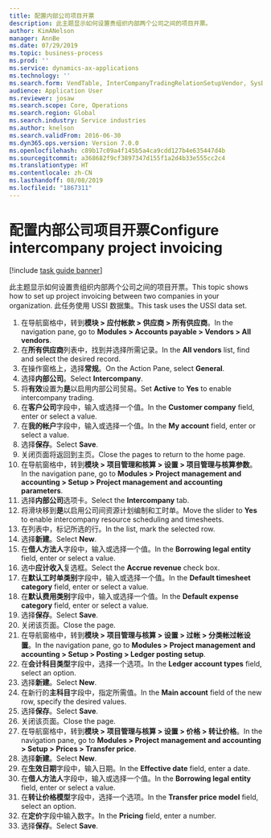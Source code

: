 ```yaml
---
title: 配置内部公司项目开票
description: 此主题显示如何设置贵组织内部两个公司之间的项目开票。
author: KimANelson
manager: AnnBe
ms.date: 07/29/2019
ms.topic: business-process
ms.prod: ''
ms.service: dynamics-ax-applications
ms.technology: ''
ms.search.form: VendTable, InterCompanyTradingRelationSetupVendor, SysDataAreaSelectLookup, ProjParameters, ProjPosting, ProjTransferPrice
audience: Application User
ms.reviewer: josaw
ms.search.scope: Core, Operations
ms.search.region: Global
ms.search.industry: Service industries
ms.author: knelson
ms.search.validFrom: 2016-06-30
ms.dyn365.ops.version: Version 7.0.0
ms.openlocfilehash: c89b17c09a4f145b5a4ca9cdd127b4e635447d4b
ms.sourcegitcommit: a368682f9cf3897347d155f1a2d4b33e555cc2c4
ms.translationtype: HT
ms.contentlocale: zh-CN
ms.lasthandoff: 08/08/2019
ms.locfileid: "1867311"
---
```

# <a name="configure-intercompany-project-invoicing"></a><span data-ttu-id="7296e-103">配置内部公司项目开票</span><span class="sxs-lookup"><span data-stu-id="7296e-103">Configure intercompany project invoicing</span></span>

[!include [task guide banner](../../includes/task-guide-banner.md)]

<span data-ttu-id="7296e-104">此主题显示如何设置贵组织内部两个公司之间的项目开票。</span><span class="sxs-lookup"><span data-stu-id="7296e-104">This topic shows how to set up project invoicing between two companies in your organization.</span></span> <span data-ttu-id="7296e-105">此任务使用 USSI 数据集。</span><span class="sxs-lookup"><span data-stu-id="7296e-105">This task uses the USSI data set.</span></span>

1. <span data-ttu-id="7296e-106">在导航窗格中，转到**模块 > 应付帐款 > 供应商 > 所有供应商**。</span><span class="sxs-lookup"><span data-stu-id="7296e-106">In the navigation pane, go to **Modules > Accounts payable > Vendors > All vendors**.</span></span>
2. <span data-ttu-id="7296e-107">在**所有供应商**列表中，找到并选择所需记录。</span><span class="sxs-lookup"><span data-stu-id="7296e-107">In the **All vendors** list, find and select the desired record.</span></span>
3. <span data-ttu-id="7296e-108">在操作窗格上，选择**常规**。</span><span class="sxs-lookup"><span data-stu-id="7296e-108">On the Action Pane, select **General**.</span></span>
4. <span data-ttu-id="7296e-109">选择**内部公司**。</span><span class="sxs-lookup"><span data-stu-id="7296e-109">Select **Intercompany**.</span></span>
5. <span data-ttu-id="7296e-110">将**有效**设置为**是**以启用内部公司贸易。</span><span class="sxs-lookup"><span data-stu-id="7296e-110">Set **Active** to **Yes** to enable intercompany trading.</span></span>
6. <span data-ttu-id="7296e-111">在**客户公司**字段中，输入或选择一个值。</span><span class="sxs-lookup"><span data-stu-id="7296e-111">In the **Customer company** field, enter or select a value.</span></span>
7. <span data-ttu-id="7296e-112">在**我的帐户**字段中，输入或选择一个值。</span><span class="sxs-lookup"><span data-stu-id="7296e-112">In the **My account** field, enter or select a value.</span></span>
8. <span data-ttu-id="7296e-113">选择**保存**。</span><span class="sxs-lookup"><span data-stu-id="7296e-113">Select **Save**.</span></span>
9. <span data-ttu-id="7296e-114">关闭页面将返回到主页。</span><span class="sxs-lookup"><span data-stu-id="7296e-114">Close the pages to return to the home page.</span></span>
10. <span data-ttu-id="7296e-115">在导航窗格中，转到**模块 > 项目管理和核算 > 设置 > 项目管理与核算参数**。</span><span class="sxs-lookup"><span data-stu-id="7296e-115">In the navigation pane, go to **Modules > Project management and accounting > Setup > Project management and accounting parameters**.</span></span>
11. <span data-ttu-id="7296e-116">选择**内部公司**选项卡。</span><span class="sxs-lookup"><span data-stu-id="7296e-116">Select the **Intercompany** tab.</span></span>
12. <span data-ttu-id="7296e-117">将滑块移到**是**以启用公司间资源计划编制和工时单。</span><span class="sxs-lookup"><span data-stu-id="7296e-117">Move the slider to **Yes** to enable intercompany resource scheduling and timesheets.</span></span>
13. <span data-ttu-id="7296e-118">在列表中，标记所选的行。</span><span class="sxs-lookup"><span data-stu-id="7296e-118">In the list, mark the selected row.</span></span>
14. <span data-ttu-id="7296e-119">选择**新建**。</span><span class="sxs-lookup"><span data-stu-id="7296e-119">Select **New**.</span></span>
15. <span data-ttu-id="7296e-120">在**借人方法人**字段中，输入或选择一个值。</span><span class="sxs-lookup"><span data-stu-id="7296e-120">In the **Borrowing legal entity** field, enter or select a value.</span></span>
16. <span data-ttu-id="7296e-121">选中**应计收入**复选框。</span><span class="sxs-lookup"><span data-stu-id="7296e-121">Select the **Accrue revenue** check box.</span></span>
17. <span data-ttu-id="7296e-122">在**默认工时单类别**字段中，输入或选择一个值。</span><span class="sxs-lookup"><span data-stu-id="7296e-122">In the **Default timesheet category** field, enter or select a value.</span></span>
18. <span data-ttu-id="7296e-123">在**默认费用类别**字段中，输入或选择一个值。</span><span class="sxs-lookup"><span data-stu-id="7296e-123">In the **Default expense category** field, enter or select a value.</span></span>
19. <span data-ttu-id="7296e-124">选择**保存**。</span><span class="sxs-lookup"><span data-stu-id="7296e-124">Select **Save**.</span></span>
20. <span data-ttu-id="7296e-125">关闭该页面。</span><span class="sxs-lookup"><span data-stu-id="7296e-125">Close the page.</span></span>
21. <span data-ttu-id="7296e-126">在导航窗格中，转到**模块 > 项目管理与核算 > 设置 > 过帐 > 分类帐过帐设置**。</span><span class="sxs-lookup"><span data-stu-id="7296e-126">In the navigation pane, go to **Modules > Project management and accounting > Setup > Posting > Ledger posting setup**.</span></span>
22. <span data-ttu-id="7296e-127">在**会计科目类型**字段中，选择一个选项。</span><span class="sxs-lookup"><span data-stu-id="7296e-127">In the **Ledger account types** field, select an option.</span></span>
23. <span data-ttu-id="7296e-128">选择**新建**。</span><span class="sxs-lookup"><span data-stu-id="7296e-128">Select **New**.</span></span>
24. <span data-ttu-id="7296e-129">在新行的**主科目**字段中，指定所需值。</span><span class="sxs-lookup"><span data-stu-id="7296e-129">In the **Main account** field of the new row, specify the desired values.</span></span>
25. <span data-ttu-id="7296e-130">选择**保存**。</span><span class="sxs-lookup"><span data-stu-id="7296e-130">Select **Save**.</span></span>
26. <span data-ttu-id="7296e-131">关闭该页面。</span><span class="sxs-lookup"><span data-stu-id="7296e-131">Close the page.</span></span>
27. <span data-ttu-id="7296e-132">在导航窗格中，转到**模块 > 项目管理与核算 > 设置 > 价格 > 转让价格**。</span><span class="sxs-lookup"><span data-stu-id="7296e-132">In the navigation pane, go to **Modules > Project management and accounting > Setup > Prices > Transfer price**.</span></span>
28. <span data-ttu-id="7296e-133">选择**新建**。</span><span class="sxs-lookup"><span data-stu-id="7296e-133">Select **New**.</span></span>
29. <span data-ttu-id="7296e-134">在**生效日期**字段中，输入日期。</span><span class="sxs-lookup"><span data-stu-id="7296e-134">In the **Effective date** field, enter a date.</span></span>
30. <span data-ttu-id="7296e-135">在**借人方法人**字段中，输入或选择一个值。</span><span class="sxs-lookup"><span data-stu-id="7296e-135">In the **Borrowing legal entity** field, enter or select a value.</span></span>
31. <span data-ttu-id="7296e-136">在**转让价格模型**字段中，选择一个选项。</span><span class="sxs-lookup"><span data-stu-id="7296e-136">In the **Transfer price model** field, select an option.</span></span>
32. <span data-ttu-id="7296e-137">在**定价**字段中输入数字。</span><span class="sxs-lookup"><span data-stu-id="7296e-137">In the **Pricing** field, enter a number.</span></span>
33. <span data-ttu-id="7296e-138">选择**保存**。</span><span class="sxs-lookup"><span data-stu-id="7296e-138">Select **Save**.</span></span>


